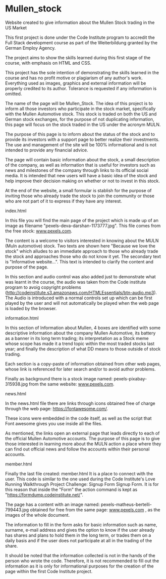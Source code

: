# Mullen_stock
Website created to give information about the Mullen Stock trading in the US Market

This first project is done under the Code Institute program to accredit the Full Stack development course as part of the Weiterbildung granted by the German Employ Agency. 

The project aims to show the skills learned during this first stage of the course, with emphasis on HTML and CSS. 

This project has the sole intention of demonstrating the skills learned in the course and has no profit motive or plagiarism of any author's work. Everything used as images, graphics and external information will be properly credited to its author. Tolerance is requested if any information is omitted. 


The name of the page will be Mullen_Stock. The idea of this project is to inform all those investors who participate in the stock market, specifically with the Mullen Automotive stock. This stock is traded on both the US and German stock exchanges, for the purpose of not duplicating information, this page will focus on the stock traded in the US under the acronym MULN.

The purpose of this page is to inform about the status of the stock and to provide its investors with a support page to better realize their investments. The use and management of the site will be 100% informational and is not intended to provide any financial advice. 

The page will contain basic information about the stock, a small description of the company, as well as information that is useful for investors such as news and milestones of the company through links to its official social media. It is intended that new users will have a basic idea of the stock and help improve their decision making on whether or not to invest in this stock.

At the end of the website, a small formular is stablish for the purpose of inviting those who already trade the stock to join the community or those who are not part of it to express if they have any interest. 


index.html

In this file you will find the main page of the project which is made up of an image as filename "pexels-deva-darshan-1173777.jpg". This file comes from the free stock: www.pexels.com. 

The content is a welcome to visitors interested in knowing about the MULN (Muln automotive) stock. Two texts are shown here "Because we love the stock" which alludes to an immediate approach to those who already trade the stock and approaches those who do not know it yet. The secondary text is "Informative website...". This text is intended to clarify the content and purpose of the page. 

In this section and audio control was also added just to demonstrate what was learnt in the course, the audio was taken from the Code institute program to avoig copyright problems (http://codeinstitute.s3.amazonaws.com/HTMLEssentials/btn-audio.mp3). The Audio is introduced with a normal controls set up which can be first played by the user and will not automatically be played when the web page is loaded by the browser.

information.html

In this section of Information about Mullen, 4 boxes are identified with some descriptive information about the company Mullen Automotive, its battery as a banner in its long term trading; its interpretation as a Stock meme whose scope has made it a trend topic within the most traded stocks last year; and finally the description of what DD means to those outside of stock trading.  

Each section is a copy-paste of information obtained from other web pages, whose link is referenced for later search and/or to avoid author problems. 

Finally as background there is a stock image named: pexels-pixabay-315938.jpg from the same website: www.pexels.com.

news.html

In the news.html file there are links through icons obtained free of charge through the web page: https://fontawesome.com/.

These icons were embedded in the code itself, as well as the script that Font awesome gives you use inside all the files. 

As mentioned, the links open an external page that leads directly to each of the official Mullen Automotive accounts. The purpose of this page is to give those interested in learning more about the MULN action a place where they can find out official news and follow the accounts within their personal accounts.

member.html

Finally the last file created: member.html 
It is a place to connect with the user. This code is similar to the one used during the Code Institute's Love Running Walkthrough Project Challenge: Signup Form Signup Form. It is for this reason that inside the "Form" the action command is kept as "https://formdump.codeinstitute.net/". 

The page has a content with an image named: pexels-matheus-bertelli-799443.jpg obtained for free from the same page: www.pexels.com , as the images of the whole document. 

The information to fill in the form asks for basic information such as name, surname, e-mail address and gives the option to know if the user already has shares and plans to hold them in the long term, or trades them on a daily basis and if the user does not participate at all in the trading of the share. 

It should be noted that the information collected is not in the hands of the person who wrote the code. Therefore, it is not recommended to fill out the information as it is only for informational purposes for the creation of the page within the first Code Institute project.




